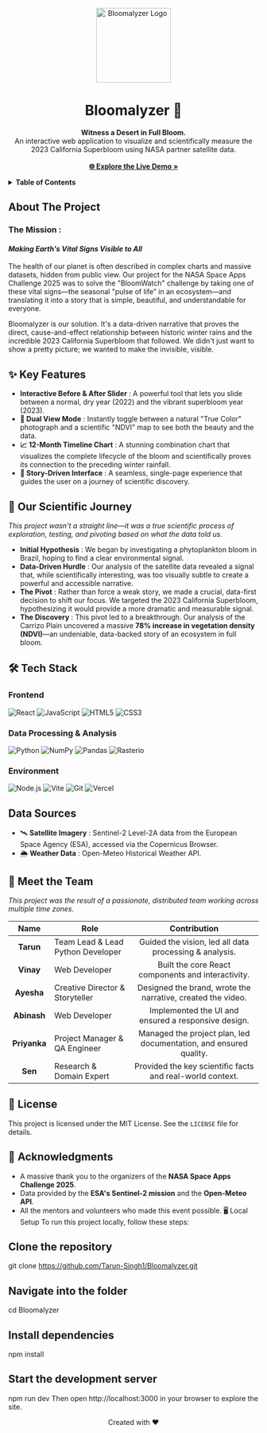 <p align="center">
  <img src="app_logo.png" alt="Bloomalyzer Logo" width="150">
</p>
<h1 align="center">Bloomalyzer 🌸</h1>

<p align="center">
<strong>Witness a Desert in Full Bloom.</strong>
<br />
An interactive web application to visualize and scientifically measure the 2023 California Superbloom using NASA partner satellite data.
<br />
<br />
<strong><a href="https://bloomalyzer.vercel.app/">🌐 Explore the Live Demo »</a></strong>
<details>
  <summary><strong>Table of Contents</strong></summary>
  <ol>
    <li><a href="#about-the-project">About The Project</a></li>
    <li><a href="#-key-features">Key Features</a></li>
    <li><a href="#-our-scientific-journey">Our Scientific Journey</a></li>
    <li><a href="#-tech-stack">Tech Stack</a></li>
    <li><a href="#data-sources">Data Sources</a></li>
    <li><a href="#-meet-the-team">Meet the Team</a></li>
    <li><a href="#-license">License</a></li>
    <li><a href="#-acknowledgments">Acknowledgments</a></li>
  </ol>
</details>


## About The Project

### The Mission : 
#### <i>Making Earth's Vital Signs Visible to All</i>
The health of our planet is often described in complex charts and massive datasets, hidden from public view. Our project for the NASA Space Apps Challenge 2025 was to solve the "BloomWatch" challenge by taking one of these vital signs—the seasonal "pulse of life" in an ecosystem—and translating it into a story that is simple, beautiful, and understandable for everyone.

Bloomalyzer is our solution. It's a data-driven narrative that proves the direct, cause-and-effect relationship between historic winter rains and the incredible 2023 California Superbloom that followed. We didn't just want to show a pretty picture; we wanted to make the invisible, visible.

## ✨ Key Features
* **Interactive Before & After Slider** : A powerful tool that lets you slide between a normal, dry year (2022) and the vibrant superbloom year (2023).
* **🔬 Dual View Mode** : Instantly toggle between a natural "True Color" photograph and a scientific "NDVI" map to see both the beauty and the data.
* **📈 12-Month Timeline Chart** : A stunning combination chart that visualizes the complete lifecycle of the bloom and scientifically proves its connection to the preceding winter rainfall.
* **📖 Story-Driven Interface** : A seamless, single-page experience that guides the user on a journey of scientific discovery.

## 🧪 Our Scientific Journey 

<i>This project wasn't a straight line—it was a true scientific process of exploration, testing, and pivoting based on what the data told us.</i>
* **Initial Hypothesis** : We began by investigating a phytoplankton bloom in Brazil, hoping to find a clear environmental signal.
* **Data-Driven Hurdle** : Our analysis of the satellite data revealed a signal that, while scientifically interesting, was too visually subtle to create a powerful and accessible narrative.
* **The Pivot** : Rather than force a weak story, we made a crucial, data-first decision to shift our focus. We targeted the 2023 California Superbloom, hypothesizing it would provide a more dramatic and measurable signal.
* **The Discovery** : This pivot led to a breakthrough. Our analysis of the Carrizo Plain uncovered a massive **78% increase in vegetation density (NDVI)**—an undeniable, data-backed story of an ecosystem in full bloom.

## 🛠️ Tech Stack

### Frontend
<p>
  <img alt="React" src="https://img.shields.io/badge/React-61DAFB?logo=react&logoColor=black&style=for-the-badge">
  <img alt="JavaScript" src="https://img.shields.io/badge/JavaScript-F7DF1E?logo=javascript&logoColor=black&style=for-the-badge">
  <img alt="HTML5" src="https://img.shields.io/badge/HTML5-E34F26?logo=html5&logoColor=white&style=for-the-badge">
  <img alt="CSS3" src="https://img.shields.io/badge/CSS3-1572B6?logo=css3&logoColor=white&style=for-the-badge">
</p>

### Data Processing & Analysis
<p>
  <img alt="Python" src="https://img.shields.io/badge/Python-3776AB?logo=python&logoColor=white&style=for-the-badge">
  <img alt="NumPy" src="https://img.shields.io/badge/NumPy-013243?logo=numpy&logoColor=white&style=for-the-badge">
  <img alt="Pandas" src="https://img.shields.io/badge/Pandas-150458?logo=pandas&logoColor=white&style=for-the-badge">
  <img alt="Rasterio" src="https://img.shields.io/badge/Rasterio-526475?style=for-the-badge">
</p>

### Environment
<p>
  <img alt="Node.js" src="https://img.shields.io/badge/Node.js-339933?logo=nodedotjs&logoColor=white&style=for-the-badge">
  <img alt="Vite" src="https://img.shields.io/badge/Vite-646CFF?logo=vite&logoColor=white&style=for-the-badge">
  <img alt="Git" src="https://img.shields.io/badge/Git-F05032?logo=git&logoColor=white&style=for-the-badge">
  <img alt="Vercel" src="https://img.shields.io/badge/Vercel-000000?logo=vercel&logoColor=white&style=for-the-badge">
</p>

## Data Sources 
* 🛰️ **Satellite Imagery** : Sentinel-2 Level-2A data from the European Space Agency (ESA), accessed via the Copernicus Browser.
* 🌦️ **Weather Data** : Open-Meteo Historical Weather API.

## 🚀 Meet the Team
<i>This project was the result of a passionate, distributed team working across multiple time zones.</i>

| Name | Role | Contribution |
| :---: | --- | :---: |
| **Tarun** | Team Lead & Lead Python Developer | Guided the vision, led all data processing & analysis. |
| **Vinay** | Web Developer | Built the core React components and interactivity.
| **Ayesha** | Creative Director & Storyteller | Designed the brand, wrote the narrative, created the video. |
| **Abinash** | Web Developer | Implemented the UI and ensured a responsive design. |
| **Priyanka** | Project Manager & QA Engineer | Managed the project plan, led documentation, and ensured quality. |
| **Sen** | Research & Domain Expert | Provided the key scientific facts and real-world context. | 

## 📜 License
This project is licensed under the MIT License. See the `LICENSE` file for details.

## 🙏 Acknowledgments
* A massive thank you to the organizers of the **NASA Space Apps Challenge 2025**.
* Data provided by the **ESA's Sentinel-2 mission** and the **Open-Meteo API**.
* All the mentors and volunteers who made this event possible.
🖥 Local Setup
To run this project locally, follow these steps:

## Clone the repository
git clone https://github.com/Tarun-Singh1/Bloomalyzer.git

## Navigate into the folder
cd Bloomalyzer

## Install dependencies
npm install

## Start the development server
npm run dev
Then open http://localhost:3000 in your browser to explore the site.

<p align="center">
Created with ❤️
